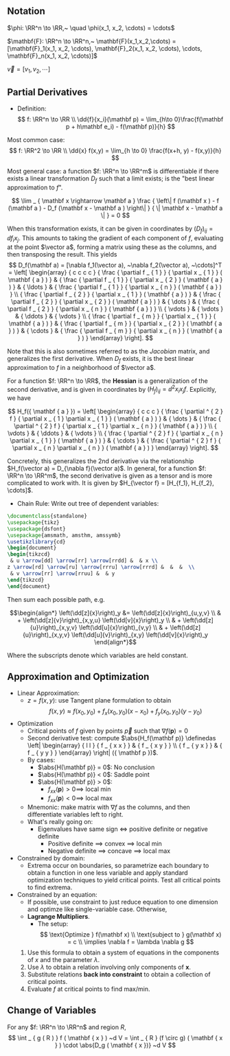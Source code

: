 ## Notation

$\phi: \RR^n \to \RR,~ \quad \phi(x_1, x_2, \cdots) = \cdots$

$\mathbf{F}: \RR^n \to \RR^n,~ \mathbf{F}(x_1,x_2,\cdots) = [\mathbf{F}_1(x_1, x_2, \cdots), \mathbf{F}_2(x_1, x_2, \cdots), \cdots, \mathbf{F}_n(x_1, x_2, \cdots)]$

$\vec{v} = [v_1, v_2, \cdots]$

## Partial Derivatives
- Definition:
$$
f: \RR^n \to \RR \\
\dd{f}{x_i}(\mathbf p)  = \lim_{h\to 0}\frac{f(\mathbf p + h\mathbf e_i)  - f(\mathbf p)}{h}
$$

Most common case:
$$
f: \RR^2 \to \RR \\
\dd{x} f(x,y) =
\lim_{h \to 0} \frac{f(x+h, y) - f(x,y)}{h}
$$

Most general case: a function $f: \RR^n \to \RR^m$ is differentiable if there exists a linear transformation $D_f$ such that a limit exists; is the "best linear approximation to $f$".

$$
\lim _ { \mathbf x \rightarrow \mathbf a } \frac { \left\| f (\mathbf x ) - f (\mathbf a ) - D_f (\mathbf x - \mathbf a ) \right\| } { \| \mathbf x - \mathbf a \| } = 0
$$

When this transformation exists, it can be given in coordinates by  $(D_f)_{ij} = \dd{f_i}{x_j}$. This amounts to taking the gradient of each component of $f$, evaluating at the point $\vector a$, forming a matrix using these as the columns, and then transposing the result. This yields
$$
D_f(\mathbf a) 
= [\nabla f_1(\vector a), ~\nabla f_2(\vector a), ~\cdots]^T 
= \left[ \begin{array} { c c c c } { \frac { \partial f _ { 1 } } { \partial x _ { 1 } } ( \mathbf { a } ) } & { \frac { \partial f _ { 1 } } { \partial x _ { 2 } } ( \mathbf { a } ) } & { \ldots } & { \frac { \partial f _ { 1 } } { \partial x _ { n } } ( \mathbf { a } ) } \\ { \frac { \partial f _ { 2 } } { \partial x _ { 1 } } ( \mathbf { a } ) } & { \frac { \partial f _ { 2 } } { \partial x _ { 2 } } ( \mathbf { a } ) } & { \dots } & { \frac { \partial f _ { 2 } } { \partial x _ { n } } ( \mathbf { a } ) } \\ { \vdots } & { \vdots } & { \ddots } & { \vdots } \\ { \frac { \partial f _ { m } } { \partial x _ { 1 } } ( \mathbf { a } ) } & { \frac { \partial f _ { m } } { \partial x _ { 2 } } ( \mathbf { a } ) } & { \cdots } & { \frac { \partial f _ { m } } { \partial x _ { n } } ( \mathbf { a } ) } \end{array} \right].
$$

Note that this is also sometimes referred to as the *Jacobian* matrix, and generalizes the first derivative. When $D_f$ exists, it is the best linear approximation to $f$ in a neighborhood of $\vector a$.

For a function $f: \RR^n \to \RR$, the **Hessian** is a generalization of the second derivative, and is given in coordinates by $(H_f)_{ij} = \dd{^2}{x_i x_j}f$. Explicitly, we have

$$
H_f({ \mathbf { a } }) = \left[ \begin{array} { c c c } { \frac { \partial ^ { 2 } f } { \partial x _ { 1 } \partial x _ { 1 } } ( \mathbf { a } ) } & { \dots } & { \frac { \partial ^ { 2 } f } { \partial x _ { 1 } \partial x _ { n } } ( \mathbf { a } ) } \\ { \vdots } & { \ddots } & { \vdots } \\ { \frac { \partial ^ { 2 } f } { \partial x _ { n } \partial x _ { 1 } } ( \mathbf { a } ) } & { \cdots } & { \frac { \partial ^ { 2 } f } { \partial x _ { n } \partial x _ { n } } ( \mathbf { a } ) } \end{array} \right].
$$

Concretely, this generalizes the 2nd derivative via the relationship $H_f(\vector a) = D_{\nabla f}(\vector a)$.
In general, for a function $f: \RR^n \to \RR^m$, the second derivative is given as a tensor and is more complicated to work with. It is given by $H_{\vector f} = [H_{f_1}, H_{f_2}, \cdots]$.

- Chain Rule: Write out tree of dependent variables:
```latex {cmd=true, hide=true, run_on_save=true}
\documentclass{standalone}
\usepackage{tikz}
\usepackage{dsfont}
\usepackage{amsmath, amsthm, amssymb}
\usetikzlibrary{cd}
\begin{document}
\begin{tikzcd}
 & u \arrow[dd] \arrow[rr] \arrow[rrdd] &  & x \\
z \arrow[rd] \arrow[ru] \arrow[rrru] \arrow[rrrd] &  &  &  \\
 & v \arrow[rr] \arrow[rruu] &  & y
\end{tikzcd}
\end{document}
```

Then sum each possible path, e.g.

$$\begin{align*}
\left(\dd[z]{x}\right)_y &= \left(\dd[z]{x}\right)_{u,y,v} \\
& + \left(\dd[z]{v}\right)_{x,y,u} \left(\dd[v]{x}\right)_y \\
& + \left(\dd[z]{u}\right)_{x,y,v} \left(\dd[u]{x}\right)_{v,y}  \\
& + \left(\dd[z]{u}\right)_{x,y,v} \left(\dd[u]{v}\right)_{x,y} \left(\dd[v]{x}\right)_y
\end{align*}$$

Where the subscripts denote which variables are held constant.



## Approximation and Optimization
- Linear Approximation:
	- $z = f(x,y):$ use Tangent plane formulation to obtain
	$$f(x,y) \approx f(x_0, y_0) + f_x(x_0, y_0)(x-x_0) + f_y(x_0, y_0)(y-y_0)$$
- Optimization
	- Critical points of $f$ given by points $\vec p$ such that $\nabla f({\mathbf p}) = 0$
	- Second derivative test: compute $\abs{H_f(\mathbf p)} \definedas  \left| \begin{array} { l l } { f _ { x x } } & { f _ { x y } } \\ { f _ { y x } } & { f _ { y y } } \end{array} \right| ({ \mathbf p  })$.
	- By cases:
		- $\abs{H(\mathbf p)} = 0$: No conclusion
		- $\abs{H(\mathbf p)} < 0$: Saddle point
		- $\abs{H(\mathbf p)} > 0$:
			- $f_{xx}(\mathbf p) > 0 \implies$ local min
			- $f_{xx}(\mathbf p) < 0 \implies$ local max
	- Mnemonic: make matrix with $\nabla f$ as the columns, and then differentiate variables left to right.
	- What's really going on:
		- Eigenvalues have same sign $\iff$ positive definite or negative definite
    		- Positive definite $\implies$ convex $\implies$ local min
    		- Negative definite $\implies$ concave $\implies$ local max
- Constrained by domain:
	- Extrema occur on boundaries, so parametrize each boundary to obtain a function in one less variable and apply standard optimization techniques to yield critical points. Test all critical points to find extrema.
- Constrained by an equation:
	- If possible, use constraint to just reduce equation to one dimension and optimze like single-variable case. Otherwise,
	- **Lagrange Multipliers**. 
    	- The setup:
	$$ 
	\text{Optimize } f(\mathbf x) \\ \text{subject to } g(\mathbf x) = c \\ \implies \nabla f = \lambda \nabla g
	$$
	1. Use this formula to obtain a system of equations in the components of $x$ and the parameter $\lambda$.
	2. Use $\lambda$ to obtain a relation involving only components of $\mathbf{x}$.
	3. Substitute relations **back into constraint** to obtain a collection of critical points.
	4. Evaluate $f$ at critical points to find max/min.


## Change of Variables

For any $f: \RR^n \to \RR^n$ and region $R$,
$$
\int _ { g ( R ) } f ( \mathbf { x } ) ~d V = \int _ { R } (f  \circ g) ( \mathbf { x } )  \cdot \abs{D_g  ( \mathbf { x })} ~d V
$$
